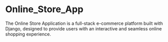 # Online_Store_App
The Online Store Application is a full-stack e-commerce platform built with Django, designed to provide users with an interactive and seamless online shopping experience. 
